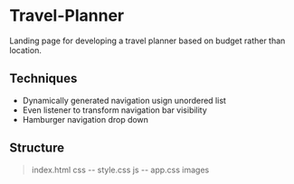 # Travel-Planner
Landing page for developing a travel planner based on budget rather than location.

## Techniques
* Dynamically generated navigation usign unordered list
* Even listener to transform navigation bar visibility
* Hamburger navigation drop down

## Structure
> index.html
> css
> -- style.css
> js
> -- app.css
> images
